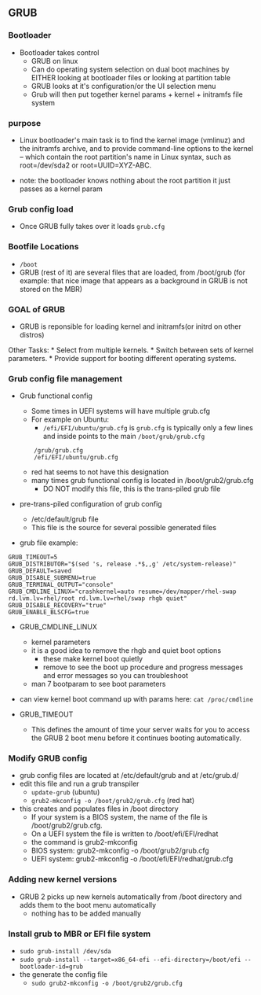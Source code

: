 ## GRUB

### Bootloader
* Bootloader takes control
    * GRUB on linux
    * Can do operating system selection on dual boot machines by EITHER looking at bootloader files or looking at partition table
    * GRUB looks at it's configuration/or the UI selection menu 
    * Grub will then put together kernel params + kernel + initramfs file system



### purpose

* Linux bootloader's main task is to find the kernel image (vmlinuz) and the initramfs archive, and to provide command-line options to the kernel – which contain the root partition's name in Linux syntax, such as root=/dev/sda2 or root=UUID=XYZ-ABC.

* note: the bootloader knows nothing about the root partition it just passes as a kernel param

### Grub config load
* Once GRUB fully takes over it loads `grub.cfg`


### Bootfile Locations 
*  `/boot`
* GRUB (rest of it) are several files that are loaded, from /boot/grub (for example: that nice image that appears as a background in GRUB is not stored on the MBR)


### GOAL of GRUB
* GRUB is reponsible for loading kernel and initramfs(or initrd on other distros)

Other Tasks:
    * Select from multiple kernels.
    * Switch between sets of kernel parameters.
    * Provide support for booting different operating systems.


### Grub config file management

* Grub functional config
    * Some times in UEFI systems will have multiple grub.cfg
    * For example on Ubuntu:
        * `/efi/EFI/ubuntu/grub.cfg` is `grub.cfg` is typically only a few lines and inside points to the main `/boot/grub/grub.cfg`
    ```
        /grub/grub.cfg
        /efi/EFI/ubuntu/grub.cfg
    ```
    * red hat seems to not have this designation
    * many times grub functional config is located in /boot/grub2/grub.cfg
        * DO NOT modify this file, this is the trans-piled grub file

* pre-trans-piled configuration of grub config
    * /etc/default/grub file
    * This file is the source for several possible generated files


* grub file example:
```
GRUB_TIMEOUT=5
GRUB_DISTRIBUTOR="$(sed 's, release .*$,,g' /etc/system-release)"
GRUB_DEFAULT=saved
GRUB_DISABLE_SUBMENU=true
GRUB_TERMINAL_OUTPUT="console"
GRUB_CMDLINE_LINUX="crashkernel=auto resume=/dev/mapper/rhel-swap rd.lvm.lv=rhel/root rd.lvm.lv=rhel/swap rhgb quiet"
GRUB_DISABLE_RECOVERY="true"
GRUB_ENABLE_BLSCFG=true
```

* GRUB_CMDLINE_LINUX
    * kernel parameters
    * it is a good idea to remove the rhgb and quiet boot options 
        * these make kernel boot quietly
        * remove to see the boot up procedure and progress messages and error messages so you can troubleshoot 
    * man 7 bootparam to see boot parameters

* can view kernel boot command up with params here: `cat /proc/cmdline`


* GRUB_TIMEOUT 
    * This defines the amount of time your server waits for you to access the GRUB 2 boot menu before it continues booting automatically.

### Modify GRUB config
* grub config files are located at /etc/default/grub and at /etc/grub.d/ 
* edit this file and run a grub transpiler
    * `update-grub` (ubuntu)
    * `grub2-mkconfig -o /boot/grub2/grub.cfg` (red hat)
* this creates and populates files in /boot directory
    * If your system is a BIOS system, the name of the file is /boot/grub2/grub.cfg. 
    * On a UEFI system the file is written to /boot/efi/EFI/redhat
    * the command is grub2-mkconfig
    * BIOS system: grub2-mkconfig -o /boot/grub2/grub.cfg
    * UEFI system: grub2-mkconfig -o /boot/efi/EFI/redhat/grub.cfg

### Adding new kernel versions
* GRUB 2 picks up new kernels automatically from /boot directory and adds them to the boot menu automatically 
    * nothing has to be added manually


### Install grub to MBR or EFI file system
* `sudo grub-install /dev/sda`
* `sudo grub-install --target=x86_64-efi --efi-directory=/boot/efi --bootloader-id=grub`
* the generate the config file
    * `sudo grub2-mkconfig -o /boot/grub2/grub.cfg`

